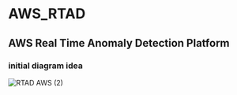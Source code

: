 # AWS_RTAD
## AWS Real Time Anomaly Detection Platform  

### initial diagram idea
![RTAD AWS (2)](https://github.com/azuzo99/AWS_RTAD/assets/94411970/a1ec128d-763f-4e75-b649-b11858ff2567)
